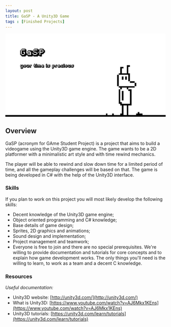 ```yaml
---
layout: post
title: GaSP - A Unity3D Game
tags : [Finished Projects]
---
```

![Header](/images/header_gasp.png)


## Overview
GaSP (acronym for GAme Student Project) is a project that aims to build a videogame using the Unity3D game engine. The game wants to be a 2D platformer with a minimalistic art style and with time rewind mechanics.

The player will be able to rewind and slow down time for a limited period of time, and all the gameplay challenges will be based on that. The game is being developed in C# with the help of the Unity3D interface.

### Skills
If you plan to work on this project you will most likely develop the following skills: 

* Decent knowledge of the Unity3D game engine;
* Object oriented programming and C# knowledge;
* Base details of game design;
* Sprites, 2D graphics and animations;
* Sound design and implementation;
* Project management and teamwork;
* Everyone is free to join and there are no special prerequisites. We're willing to provide documentation and tutorials for core concepts and to explain how game development works. The only things you'll need is the willing to learn, to work as a team and a decent C knowledge.

### Resources
*Useful documentation:*

* Unity3D website: [http://unity3d.com/](http://unity3d.com/)
* What is Unity3D: [https://www.youtube.com/watch?v=AJ6Mkx1KEns](https://www.youtube.com/watch?v=AJ6Mkx1KEns)
* Unity3D tutorials: [https://unity3d.com/learn/tutorials](https://unity3d.com/learn/tutorials)